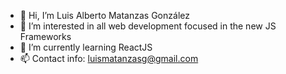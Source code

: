 - 👋 Hi, I’m Luis Alberto Matanzas González
- 👀 I’m interested in all web development focused in the new JS Frameworks 
- 🌱 I’m currently learning ReactJS
- 📫 Contact info: luismatanzasg@gmail.com

<!---
luismatanzasg/luismatanzasg is a ✨ special ✨ repository because its `README.md` (this file) appears on your GitHub profile.
You can click the Preview link to take a look at your changes.
--->
